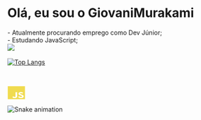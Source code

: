 <h1 align="left"> Olá, eu sou o GiovaniMurakami </h1>
<div align="left">
- Atualmente procurando emprego como Dev Júnior;<br>
- Estudando JavaScript;
</div>

<div align="left">
  <a href="https://github.com/GiovaniMurakami">
  <img height="180em" src="https://github-readme-stats.vercel.app/api?username=GiovaniMurakami&show_icons=true&theme=dark&include_all_commits=true&count_private=true"/>
  
  [![Top Langs](https://github-readme-stats.vercel.app/api/top-langs/?username=GiovaniMurakami&layout=compact&theme=dark)](https://github.com/GiovaniMurakami/github-readme-stats)
</div>
  
  
##

  
<div style="display: inline_block"><br>
  <img align="center" alt="Rafa-Js" height="30" width="40" src="https://raw.githubusercontent.com/devicons/devicon/master/icons/javascript/javascript-plain.svg">

  ![Snake animation](https://github.com/GiovaniMurakami/GiovaniMurakami/blob/output/github-contribution-grid-snake.svg)
</div>
